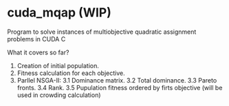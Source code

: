# cuda_mqap (WIP)
Program to solve instances of multiobjective quadratic assignment problems in CUDA C

What it covers so far?

1. Creation of initial population.
2. Fitness calculation for each objective.
3. Parllel NSGA-II:
  3.1 Dominance matrix.
  3.2 Total dominance.
  3.3 Pareto fronts.
  3.4 Rank.
  3.5 Pupulation fitness ordered by firts objective (will be used in crowding calculation)
